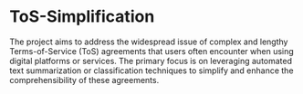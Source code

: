 # ToS-Simplification
The project aims to address the widespread issue of complex and lengthy Terms-of-Service (ToS) agreements that users often encounter when using digital platforms or services. The primary focus is on leveraging automated text summarization or classification techniques to simplify and enhance the comprehensibility of these agreements.
